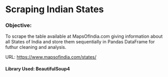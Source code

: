 # Scraping Indian States

### Objective:
To scrape the table available at MapsOfIndia.com giving information about all States of India and store them sequentially in Pandas DataFrame for futhur cleaning and analysis.

URL: https://www.mapsofindia.com/states/

#### Library Used: BeautifulSoup4
